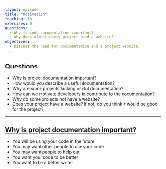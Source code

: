 ```yaml
---
layout: episode
title: "Motivation"
teaching: 10
exercises: 0
questions:
  - Why is code documentation important?
  - Why does almost every project need a website?
objectives:
  - Discuss the need for documentation and a project website.
---
```


## Questions

- Why is project documentation important?
- How would you describe a useful documentation?
- Why are some projects lacking useful documentation?
- How can we motivate developers to contribute to the documentation?
- Why do some projects not have a website?
- Does your project have a website? If not, do you think it would be good for
  the project?

---

## [Why is project documentation important?](http://www.writethedocs.org/guide/writing/beginners-guide-to-docs/)
- You will be using your code in the future
- You may want other people to use your code
- You may want people to help out
- You want your code to be better
- You want to be a better writer

